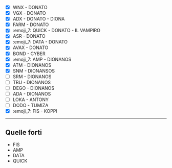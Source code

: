 - [x] WNX - DONATO 
- [x] VGX - DONATO 
- [x] ADX - DONATO - DIONA 
- [x] FARM - DONATO 
- [x] :emoji_7:  QUICK - DONATO - IL VAMPIRO 
- [x] ASR - DONATO 
- [x] :emoji_7:  DATA - DONATO  
- [x] AVAX - DONATO 
- [x] BOND - CYBER 
- [x] :emoji_7: AMP - DIONANOS 
- [x] ATM - DIONANOS 
- [x] SNM - DIONANSOS 
- [ ] SRM - DIONANOS 
- [ ] TRU - DIONANOS 
- [ ] DEGO - DIONANOS 
- [ ] ADA - DIONANOS 
- [ ] LOKA - ANTONY 
- [ ] DODO - TUMIZA
- [x] :emoji_7: FIS - KOPPI

---
## Quelle forti

- FIS
- AMP
- DATA
- QUICK

